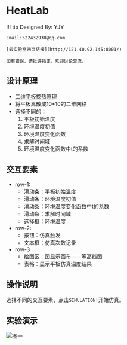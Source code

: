 # HeatLab

!!! tip
    Designed By: YJY

    Email:522432938@qq.com

    [云实验室网页链接](http://121.40.92.145:8001/)

    如有错误，请批评指正。欢迎讨论交流。

## 设计原理

* [二维平板换热原理](https://ai4energy.github.io/Ai4EDocs/dev/Simulation/DE_heattran/)
* 将平板离散成10*10的二维网格
* 选择不同的：
  1. 平板初始温度
  2. 环境温度初值
  3. 环境温度变化函数
  4. 求解时间域
  5. 环境温度变化函数中t的系数

## 交互要素

* row-1:
  * 滑动条：平板初始温度
  * 滑动条：环境温度初值
  * 滑动条：环境温度变化函数中t的系数
  * 滑动条：求解时间域
  * 选择框：环境温度
* row-2:
  * 按钮：仿真触发
  * 文本框：仿真次数记录
* row-3
  * 绘图区：图显示画布——等高线图
  * 表格：显示平板仿真温度结果

## 操作说明

选择不同的交互要素，点击`SIMULATION!`开始仿真。

## 实验演示

![图一](../assets/heatlab.gif)
